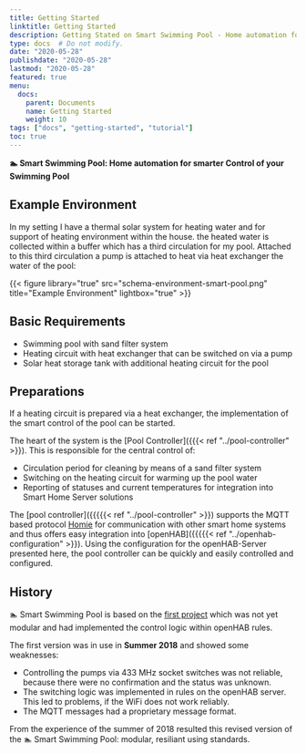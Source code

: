 ```yaml
---
title: Getting Started
linktitle: Getting Started
description: Getting Stated on Smart Swimming Pool - Home automation for smarter Control of your Swimming Pool
type: docs  # Do not modify.
date: "2020-05-28"
publishdate: "2020-05-28"
lastmod: "2020-05-28"
featured: true
menu:
  docs:
    parent: Documents
    name: Getting Started
    weight: 10
tags: ["docs", "getting-started", "tutorial"]
toc: true
---
```


**🏊 Smart Swimming Pool: Home automation for smarter Control of your Swimming Pool**

## Example Environment

In my setting I have a thermal solar system for heating water and for
support of heating environment within the house. the heated water is
collected within a buffer which has a third circulation for my pool.
Attached to this third circulation a pump is attached to heat via heat
exchanger the water of the pool:

{{< figure library="true" src="schema-environment-smart-pool.png"
    title="Example Environment" lightbox="true" >}}

## Basic Requirements

- Swimming pool with sand filter system
- Heating circuit with heat exchanger that can be switched on via a pump
- Solar heat storage tank with additional heating circuit for the pool

## Preparations

If a heating circuit is prepared via a heat exchanger, the implementation of the smart control of the pool can be started.

The heart of the system is the [Pool Controller]({{{< ref "../pool-controller" >}}). This is responsible for the central control of:

- Circulation period for cleaning by means of a sand filter system
- Switching on the heating circuit for warming up the pool water
- Reporting of statuses and current temperatures for integration into Smart Home Server solutions

The [pool controller]({{{{{< ref "../pool-controller" >}}) supports the MQTT based protocol [Homie](https://homieiot.github.io/) for communication with other smart home systems and thus offers easy integration into [openHAB]({{{{{< ref "../openhab-configuration" >}}). Using the configuration for the openHAB-Server presented here, the pool controller can be quickly and easily controlled and configured.

## History

🏊 Smart Swimming Pool is based on the
[first project](https://github.com/stritti/smart-swimming-pool)
which was not yet modular and had implemented the control logic
within openHAB rules.

The first version was in use in __Summer 2018__ and showed some weaknesses:

- Controlling the pumps via 433 MHz socket switches was not reliable,
  because there were no confirmation and the status was unknown.
- The switching logic was implemented in rules on the openHAB server.
  This led to problems, if the WiFi does not work reliably.
- The MQTT messages had a proprietary message format.

From the experience of the summer of 2018 resulted this revised
version of the 🏊 Smart Swimming Pool: modular, resiliant using standards.
